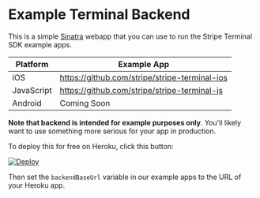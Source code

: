 # Example Terminal Backend

This is a simple [Sinatra](http://www.sinatrarb.com/) webapp that you can use to run the Stripe Terminal SDK example apps.

| Platform | Example App |
| - | - |
| iOS | https://github.com/stripe/stripe-terminal-ios |
| JavaScript | https://github.com/stripe/stripe-terminal-js |
| Android | Coming Soon |

**Note that backend is intended for example purposes only**. You'll likely want to use something more serious for your app in production.

To deploy this for free on Heroku, click this button:

[![Deploy](https://www.herokucdn.com/deploy/button.png)](https://heroku.com/deploy)

Then set the `backendBaseUrl` variable in our example apps to the URL of your Heroku app.
